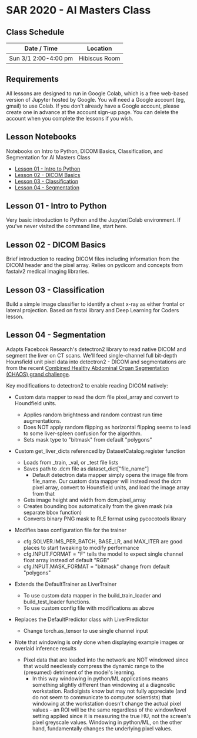 # SAR 2020 - AI Masters Class


## Class Schedule

| Date / Time | Location|
| --- | --- |
| Sun 3/1 2:00-4:00 pm | Hibiscus Room |


## Requirements

All lessons are designed to run in Google Colab, which is a free web-based version of Jupyter hosted by Google. You will need a Google account (eg, gmail) to use Colab. If you don't already have a Google account, please create one in advance at the account sign-up page. You can delete the account when you complete the lessons if you wish.

## Lesson Notebooks


Notebooks on Intro to Python, DICOM Basics, Classification, and Segmentation for AI Masters Class
- [Lesson 01 - Intro to Python](https://colab.research.google.com/github/twloehfelm/SAR2020/blob/master/01%20-%20Intro_to_Jupyter.ipynb)
- [Lesson 02 - DICOM Basics](https://colab.research.google.com/github/twloehfelm/SAR2020/blob/master/02%20-%20DICOM_Basics.ipynb)
- [Lesson 03 - Classification](https://colab.research.google.com/github/twloehfelm/SAR2020/blob/master/03%20-%20Image_Classifier.ipynb)
- [Lesson 04 - Segmentation](https://colab.research.google.com/github/twloehfelm/SAR2020/blob/master/04%20-%20Segmentation.ipynb)

## Lesson 01 - Intro to Python
Very basic introduction to Python and the Jupyter/Colab environment. If you've never visited the command line, start here.

## Lesson 02 - DICOM Basics
Brief introduction to reading DICOM files including information from the DICOM header and the pixel array.
Relies on pydicom and concepts from fastaiv2 medical imaging libraries.

## Lesson 03 - Classification
Build a simple image classifier to identify a chest x-ray as either frontal or lateral projection.
Based on fastai library and Deep Learning for Coders lesson.

## Lesson 04 - Segmentation
Adapts Facebook Research's detectron2 library to read native DICOM and segment the liver on CT scans. We'll feed single-channel full bit-depth Hounsfield unit pixel data into detectron2 - DICOM and segmentations are from the recent [Combined Healthy Abdominal Organ Segmentation (CHAOS) grand challenge](https://chaos.grand-challenge.org/Combined_Healthy_Abdominal_Organ_Segmentation/).
 
Key modifications to detectron2 to enable reading DICOM natively:
- Custom data mapper to read the dcm file pixel_array and convert to Houndfield units.
   - Applies random brightness and random contrast run time augmentations.
   - Does NOT apply random flipping as horizontal flipping seems to lead to some liver-spleen confusion for the algorithm.
   - Sets mask type to "bitmask" from default "polygons"
- Custom get_liver_dicts referenced by DatasetCatalog.register function
  - Loads from _train, _val, or _test file lists
  - Saves path to .dcm file as dataset_dict["file_name"]
    - Default detectron data mapper simply opens the image file from file_name. Our custom data mapper will instead read the dcm pixel array, convert to Hounsfield units, and load the image array from that
  - Gets image height and width from dcm.pixel_array
  - Creates bounding box automatically from the given mask (via separate bbox function)
  - Converts binary PNG mask to RLE format using pycocotools library
- Modifies base configuration file for the trainer
  - cfg.SOLVER.IMS_PER_BATCH, BASE_LR, and MAX_ITER are good places to start tweaking to modify performance
  - cfg.INPUT.FORMAT = "F" tells the model to expect single channel float array instead of default "RGB"
  - cfg.INPUT.MASK_FORMAT = "bitmask" change from default "polygons"
- Extends the DefaultTrainer as LiverTrainer
  - To use custom data mapper in the build_train_loader and build_test_loader functions.
  - To use custom config file with modifications as above
- Replaces the DefaultPredictor class with LiverPredictor
  - Change torch.as_tensor to use single channel input

- Note that windowing is only done when displaying example images or overlaid inference results
  - Pixel data that are loaded into the network are NOT windowed since that would needlessly compress the dynamic range to the (presumed) detriment of the model's learning.
    - In this way windowing in python/ML applications means something slightly different than windowing at a diagnostic workstation. Radiolgists know but may not fully appreciate (and do not seem to communicate to computer scientists) that windowing at the workstation doesn't change the actual pixel values - an ROI will be the same regardless of the window/level setting applied since it is measuring the true HU, not the screen's pixel greyscale values. Windowing in python/ML, on the other hand, fundamentally changes the underlying pixel values.



